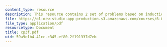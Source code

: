 ```yaml
---
content_type: resource
description: This resource contains 2 set of problems based on induction II.
file: https://ol-ocw-studio-app-production.s3.amazonaws.com/courses/6-042j-mathematics-for-computer-science-fall-2005/59a9e1b441ccc345ef802f191337d7eb_cp3f.pdf
file_type: application/pdf
resourcetype: Document
title: cp3f.pdf
uid: 59a9e1b4-41cc-c345-ef80-2f191337d7eb
---
```

